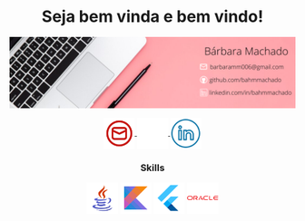 <h1 align="center"> Seja bem vinda e bem vindo! </h1>

![Header](./header-linkedin-bahmmachado.png)

<div align="center">
<a href="mailto:barbaramm006@gmail.com" target="_blank">
  <img align="center" src="./email-icon.png" width="55px" height="55px">
	
<a href="https://github.com/bahmmachado" target="_blank">
  <img align="center" src="./github-icon.png" width="55px" height="55px">
</a>
	
<a href="https://www.linkedin.com/in/bahmmachado/" target="_blank">
  <img align="center" src="./linkedin-icon.png" width="55px" height="55px">
	</a>	
</div>

<h3 align="center"> Skills </h3>

<div align="center">
	<img height="55" width="55" src="./java-icon.png" alt="Java" title="Java" />
	<img height="55" width="55" src="./kotlin-icon.png" alt="Kotlin" title="Kotlin" />
	<img height="55" width="55" src="./flutter-icon.png" alt="Flutter" title="Flutter" />
	<img height="55" width="55" src="./oracle-icon.png" alt="Oracle" title="Oracle" />
</div>
